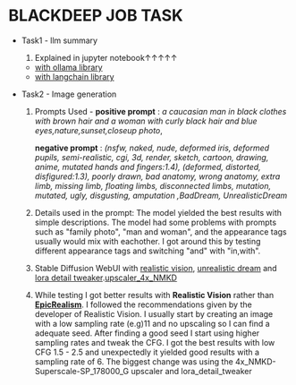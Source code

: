 # BLACKDEEP JOB TASK

- Task1 - llm summary
  
  1. Explained in jupyter notebook↑↑↑↑↑
 
  
  - [with ollama library](https://nbviewer.org/github/krisx2/BlackDeep-jobTasks/blob/main/ollamatask1.ipynb)
  - [with langchain library](https://nbviewer.org/github/krisx2/BlackDeep-jobTasks/blob/main/task1langchain.ipynb)
  
  
- Task2 - Image generation
  1. Prompts Used - **positive prompt** : *a caucasian man in black clothes with brown hair  and a woman with curly black hair and blue eyes,nature,sunset,closeup photo*,

     **negative prompt** :  *(nsfw, naked, nude, deformed iris, deformed pupils, semi-realistic, cgi, 3d, render, sketch, cartoon, drawing, anime, mutated hands and fingers:1.4), (deformed, distorted, disfigured:1.3), poorly drawn, bad anatomy, wrong anatomy, extra limb, missing limb, floating limbs, disconnected limbs, mutation, mutated, ugly, disgusting, amputation ,BadDream, UnrealisticDream*

  2. Details used in the prompt: The model yielded the best results with simple descriptions. The model had some problems with prompts such as "family photo", "man and woman", and the appearance tags usually would mix with eachother. I got around this by testing different appearance tags and switching "and" with "in,with".

  3. Stable Diffusion WebUI with [realistic vision](https://civitai.com/models/4201/realistic-vision-v60-b1), [unrealistic dream](https://civitai.com/models/72437/baddream-unrealisticdream-negative-embeddings) and [lora detail tweaker](https://civitai.com/models/58390/detail-tweaker-lora-lora).[upscaler_4x_NMKD](https://civitai.com/models/141491/4x-nmkd-superscale)

  4. While testing I got better results with **Realistic Vision** rather than [**EpicRealism**](https://civitai.com/models/25694/epicrealism). I followed the recommendations given by  the developer of Realistic Vision. I usually start by creating an image with a low sampling rate (e.g)11 and no upscaling so I can find a adequate seed. After finding a good seed I start using higher sampling rates and tweak the CFG. I got the best results with low CFG 1.5 - 2.5 and unexpectedly it yielded good results with a sampling rate of 6. The biggest change was using the 4x_NMKD-Superscale-SP_178000_G upscaler and lora_detail_tweaker

